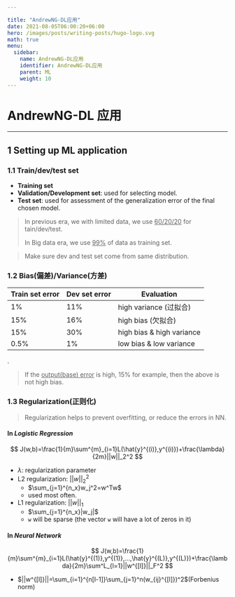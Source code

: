 ```yaml
---

title: "AndrewNG-DL应用"
date: 2021-08-05T06:00:20+06:00
hero: /images/posts/writing-posts/hugo-logo.svg
math: true
menu:
  sidebar:
    name: AndrewNG-DL应用
    identifier: AndrewNG-DL应用
    parent: ML
    weight: 10
---
```


# AndrewNG-DL 应用

---

## 1 Setting up ML application

### 1.1 Train/dev/test set

* **Training set**
* **Validation/Development set**: used for selecting model.
* **Test set**: used for assessment of the generalization error of the final chosen model.

> In previous era, we with limited data, we use <u>60/20/20</u> for tain/dev/test.
>
> In Big data era, we use <u>99%</u> of data as training set.

> Make sure dev and test set come from same distribution.

### 1.2 Bias(偏差)/Variance(方差)

| Train set error | Dev set error | Evaluation                |
| --------------- | ------------- | ------------------------- |
| 1%              | 11%           | high variance (过拟合)    |
| 15%             | 16%           | high bias (欠拟合)        |
| 15%             | 30%           | high bias & high variance |
| 0.5%            | 1%            | low bias & low variance   |

.

> If the <u>output(base) error</u> is high, 15% for example, then the above is not high bias.

### 1.3 Regularization(正则化)

> Regularization helps to prevent overfitting, or reduce the errors in NN.

#### In *Logistic Regression*

$$
J(w,b)=\frac{1}{m}\sum^{m}_{i=1}L(\hat{y}^{(i)},y^{(i)})+\frac{\lambda}{2m}||w||_2^2
$$

* $\lambda$: regularization parameter
* L2 regularization: $||w||_2^2$
  * $\sum_{j=1}^{n_x}w_j^2=w^Tw$
  * used most often.
* L1 regularization: $||w||_1$
  * $\sum_{j=1}^{n_x}|w_j|$​
  * `w` will be sparse (the vector `w` will have a lot of zeros in it)

#### In *Neural Network*

$$
J(w,b)=\frac{1}{m}\sum^{m}_{i=1}L(\hat{y}^{(1)},y^{(1)},...,\hat{y}^{(L)},y^{(L)})+\frac{\lambda}{2m}\sum^L_{l=1}||w^{[l]}||_F^2
$$

* $||w^{[l]}||=\sum_{i=1}^{n[l-1]}\sum_{j=1}^n(w_{ij}^{[l]})^2$​​ (Forbenius norm)

